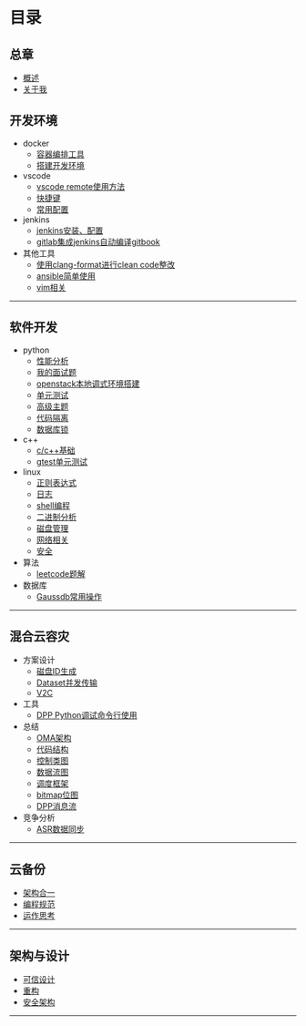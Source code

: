 # 目录

## 总章

- [概述](README.md)
- [关于我](about.md)

## 开发环境

- docker
  - [容器编排工具](devops/docker/docker-compose.md)
  - [搭建开发环境](devops/docker/docker_env.md)
- vscode
  - [vscode remote使用方法](devops/vscode/remote.md)
  - [快捷键](devops/vscode/keymap.md)
  - [常用配置](devops/vscode/config.md)
- jenkins
  - [jenkins安装、配置](devops/jenkins.md)
  - [gitlab集成jenkins自动编译gitbook](devops/jenkins_gitbook.md)
- 其他工具
  - [使用clang-format进行clean code整改](devops/tools/clang-format.md)
  - [ansible简单使用](devops/ansible.md)
  - [vim相关](devops/tools/vim.md)

---

## 软件开发

- python
  - [性能分析](python/perf_analyze.md)
  - [我的面试题](python/interview.md)
  - [openstack本地调式环境搭建](python/dev-env.md)
  - [单元测试](python/ut.md)
  - [高级主题](python/advanced_topics.md)
  - [代码隔离](python/code-isolation.md)
  - [数据库锁](python/database-lock.md)
- c++
  - [c/c++基础](c++/base.md)
  - [gtest单元测试](c++/ut.md)
- linux
  - [正则表达式](linux/regex.md)
  - [日志](linux/log.md)
  - [shell编程](linux/shell.md)
  - [二进制分析](linux/binary.md)
  - [磁盘管理](linux/disk.md)
  - [网络相关](linux/network.md)
  - [安全](linux/security.md)
- 算法
  - [leetcode题解](algorithm/leetcode.md)
- 数据库
  - [Gaussdb常用操作](database/database-operation.md)

---

## 混合云容灾

- 方案设计
  - [磁盘ID生成](hdrs/disk_id.md)
  - [Dataset并发传输](hdrs/concurrent_send.md)
  - [V2C](hdrs/v2c.md)
- 工具
  - [DPP Python调试命令行使用](hdrs/debug_client.md)
- 总结
  - [OMA架构](hdrs/architecture.md)
  - [代码结构](hdrs/code_structure.md)
  - [控制类图](hdrs/control_diagram.md)
  - [数据流图](hdrs/data_diagram.md)
  - [调度框架](hdrs/schedule_frame.md)
  - [bitmap位图](hdrs/bitmap.md)
  - [DPP消息流](hdrs/dpp.md)
- 竞争分析
  - [ASR数据同步](hdrs/asr_data_sync.md)

---

## 云备份

- [架构合一](cbs/unify.md)
- [编程规范](cbs/coding-rule.md)
- [运作思考](cbs/team-thought.md)

---

## 架构与设计

- [可信设计](arch/design.md)
- [重构](arch/refactor.md)
- [安全架构](arch/security.md)

---

